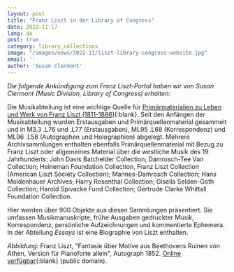 ```yaml
---
layout: post
title: "Franz Liszt in der Library of Congress"
date: 2022-11-17
lang: de
post: true
category: library_collections
image: "/images/news/2022-11/liszt-library-congress-website.jpg"
email: ''
author: 'Susan Clermont'
---
```


_Die folgende Ankündigung zum Franz Liszt-Portal haben wir von Susan Clermont (Music Division, Library of Congress) erhalten:_  

Die Musikabteilung ist eine wichtige Quelle für [Primärmaterialien zu Leben und Werk von Franz Liszt (1811-1886)](https://www.loc.gov/collections/franz-liszt-at-the-library-of-congress/about-this-collection/){:blank}. Seit den Anfängen der Musikabteilung wurden Erstausgaben und Primärquellenmaterial gesammelt und in M3.3 .L76 und .L77 (Erstausgaben), ML95 .L68 (Korrespondenz) und ML96 .L58 (Autographen und Holographien) abgelegt. Mehrere Archivsammlungen enthalten ebenfalls Primärquellenmaterial mit Bezug zu Franz Liszt oder allgemeines Material über die westliche Musik des 19. Jahrhunderts: John Davis Batchelder Collection; Damrosch-Tee Van Collection; Heineman Foundation Collection, Franz Liszt Collection (American Liszt Society Collection); Mannes-Damrosch Collection; Hans Moldenhauer Archives; Harry Rosenthal Collection; Gisella Selden-Goth Collection; Harold Spivacke Fund Collection; Gertrude Clarke Whittall Foundation Collection.  

Hier werden über 900 Objekte aus diesen Sammlungen präsentiert. Sie umfassen Musikmanuskripte, frühe Ausgaben gedruckter Musik, Korrespondenz, persönliche Aufzeichnungen und kommentierte Ephemera. In der Abteilung _Essays_ ist eine Biographie von Liszt enthalten.  

_Abbildung_: Franz Liszt, "Fantasie über Motive aus Beethovens Ruinen von Athen, Version für Pianoforte allein", Autograph 1852. [Online verfügbar](https://hdl.loc.gov/loc.music/musliszt.100212){:blank} (public domain).
